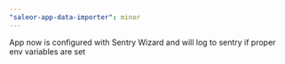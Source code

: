```yaml
---
"saleor-app-data-importer": minor
---
```


App now is configured with Sentry Wizard and will log to sentry if proper env variables are set
